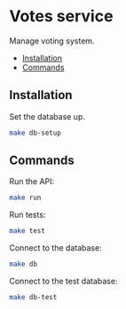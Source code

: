# Votes service

Manage voting system.

- [Installation](#installation)
- [Commands](#commands)

## Installation

Set the database up.

```bash
make db-setup
```

## Commands

Run the API:

```bash
make run
```

Run tests:

```bash
make test
```

Connect to the database:

```bash
make db
```

Connect to the test database:

```bash
make db-test
```
